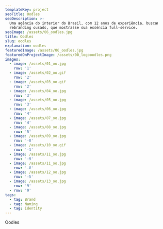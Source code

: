 ```yaml
---
templateKey: project
seoTitle: Oodles
seoDescription: >-
  Uma agência do interior do Brasil, com 12 anos de experiência, buscando um
  rebranding ousado, que mostrasse sua essência full-service.
seoImage: /assets/06_oodles.jpg
title: Oodles
slug: oodles
explanation: oodles
featuredImage: /assets/06_oodles.jpg
featuredOnProjectImage: /assets/00_logooodles.png
images:
  - image: /assets/01_oo.jpg
    row: '1'
  - image: /assets/02_oo.gif
    row: '2'
  - image: /assets/03_oo.gif
    row: '2'
  - image: /assets/04_oo.jpg
    row: '3'
  - image: /assets/05_oo.jpg
    row: '3'
  - image: /assets/06_oo.jpg
    row: '4'
  - image: /assets/07_oo.jpg
    row: '4'
  - image: /assets/08_oo.jpg
    row: '5'
  - image: /assets/09_oo.jpg
    row: '-8'
  - image: /assets/10_oo.gif
    row: '-1'
  - image: /assets/11_oo.jpg
    row: '-9'
  - image: /assets/11_oo.jpg
    row: '-8'
  - image: /assets/12_oo.jpg
    row: '-5'
  - image: /assets/13_oo.jpg
    row: '9'
  - row: '9'
tags:
  - tag: Brand
  - tag: Naming
  - tag: Identity
---
```

Oodles

